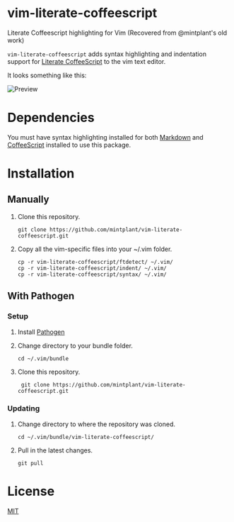 # vim-literate-coffeescript
Literate Coffeescript highlighting for Vim (Recovered from @mintplant's old work)

`vim-literate-coffeescript` adds syntax highlighting and indentation support for
[Literate CoffeeScript](http://coffeescript.org/#literate) to the vim text
editor.

It looks something like this:

![Preview](test/test.png)

# Dependencies

You must have syntax highlighting installed for both
[Markdown](https://github.com/tpope/vim-markdown) and
[CoffeeScript](https://github.com/kchmck/vim-coffee-script) installed to use
this package.

# Installation

## Manually

 1. Clone this repository.

        git clone https://github.com/mintplant/vim-literate-coffeescript.git

 2. Copy all the vim-specific files into your ~/.vim folder.

        cp -r vim-literate-coffeescript/ftdetect/ ~/.vim/
        cp -r vim-literate-coffeescript/indent/ ~/.vim/
        cp -r vim-literate-coffeescript/syntax/ ~/.vim/

## With Pathogen

### Setup

 1. Install [Pathogen](http://www.vim.org/scripts/script.php?script_id=2332)

 2. Change directory to your bundle folder.

        cd ~/.vim/bundle

 3. Clone this repository.

         git clone https://github.com/mintplant/vim-literate-coffeescript.git

### Updating

 1. Change directory to where the repository was cloned.

        cd ~/.vim/bundle/vim-literate-coffeescript/

 2. Pull in the latest changes.

        git pull

# License

[MIT](LICENSE)
